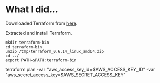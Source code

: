 # What I did...

Downloaded Terraform from [here](https://releases.hashicorp.com/terraform/0.6.14/terraform_0.6.14_linux_amd64.zip).

Extracted and install Terraform.

    mkdir terraform-bin
    cd terraform-bin
    unzip /tmp/terraform_0.6.14_linux_amd64.zip
    cd ../
    export PATH=$PATH:terraform-bin

terraform plan -var "aws_access_key_id=$AWS_ACCESS_KEY_ID" -var "aws_secret_access_key=$AWS_SECRET_ACCESS_KEY"

